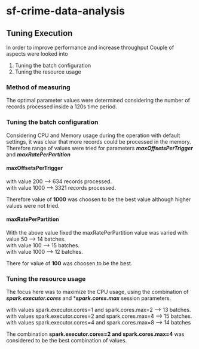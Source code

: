 # sf-crime-data-analysis
## Tuning Execution
In order to improve performance and increase throughput Couple of aspects were looked into
<ol>
  <li> Tuning the batch configuration</li>
  <li> Tuning the resource usage </li>
</ol>

### Method of measuring
The optimal parameter values were determined considering the number of records processed inside a 120s time period.

### Tuning the batch configuration
Considering CPU and Memory usage during the operation with default settings, it was clear that more records could be processed in the memory. Therefore range of values were tried for parameters ***maxOffsetsPerTrigger*** and ***maxRatePerPartition***

#### maxOffsetsPerTrigger
with value 200 --> 634 records processed.  
with value 1000 --> 3321 records processed.  

Therefore value of **1000** was choosen to be the best value although higher values were not tried.

#### maxRatePerPartition
With the above value fixed the maxRatePerPartition value was varied
with value 50 --> 14 batches.   
with value 100 --> 15 batches.   
with value 1000 --> 12 batches.  

There for value of **100** was choosen to be the best. 

### Tuning the resource usage
The focus here was to maximize the CPU usage, using the combination of ***spark.executor.cores*** and ****spark.cores.max*** session parameters.

with values spark.executor.cores=1 and spark.cores.max=2 --> 13 batches. 
with values spark.executor.cores=2 and spark.cores.max=4 --> 15 batches. 
with values spark.executor.cores=4 and spark.cores.max=8 --> 14 batches  

The combination **spark.executor.cores=2 and spark.cores.max=4** was considered to be the best combination of values. 
